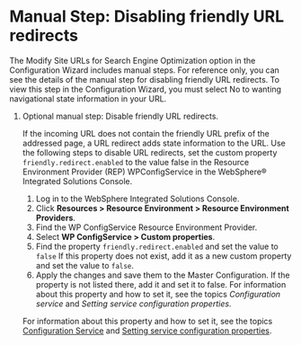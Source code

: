 # Manual Step: Disabling friendly URL redirects

The Modify Site URLs for Search Engine Optimization option in the Configuration Wizard includes manual steps. For reference only, you can see the details of the manual step for disabling friendly URL redirects. To view this step in the Configuration Wizard, you must select No to wanting navigational state information in your URL.

1.  Optional manual step: Disable friendly URL redirects.

    If the incoming URL does not contain the friendly URL prefix of the addressed page, a URL redirect adds state information to the URL. Use the following steps to disable URL redirects, set the custom property `friendly.redirect.enabled` to the value false in the Resource Environment Provider (REP) WPConfigService in the WebSphere® Integrated Solutions Console.

    1.  Log in to the WebSphere Integrated Solutions Console.
    2.  Click **Resources > Resource Environment > Resource Environment Providers**.
    3.  Find the WP ConfigService Resource Environment Provider.
    4.  Select **WP ConfigService > Custom properties**.
    5.  Find the property `friendly.redirect.enabled` and set the value to `false` If this property does not exist, add it as a new custom property and set the value to `false`.
    6.  Apply the changes and save them to the Master Configuration.
    If the property is not listed there, add it and set it to false. For information about this property and how to set it, see the topics *Configuration service* and *Setting service configuration properties*.

    For information about this property and how to set it, see the topics [Configuration Service](../../../../config_portal_behavior/service_config_properties/portal_svc_cfg/cfg_svc/index.md) and [Setting service configuration properties](../../../../config_portal_behavior/service_config_properties/index.md).



